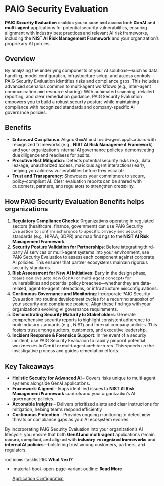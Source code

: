 # PAIG Security Evaluation


**PAIG Security Evaluation** enables you to scan and assess both **GenAI** and **multi-agent** applications for potential security vulnerabilities, ensuring alignment with industry best practices and relevant AI risk frameworks, including the **NIST AI Risk Management Framework** and your organization’s proprietary AI policies.

## Overview

By analyzing the underlying components of your AI solutions—such as data handling, model configuration, infrastructure setup, and access controls—PAIG Security Evaluation identifies risks and compliance gaps. This includes advanced scenarios common to multi-agent workflows (e.g., inter-agent communication and resource sharing). With automated scanning, detailed reporting, and clear remediation guidance, PAIG Security Evaluation empowers you to build a robust security posture while maintaining compliance with recognized standards and company-specific AI governance policies.


## Benefits

- **Enhanced Compliance**: 
    Aligns GenAI and multi-agent applications with recognized frameworks (e.g., **NIST AI Risk Management Framework**) and your organization’s internal AI governance policies, demonstrating due diligence and readiness for audits.
- **Proactive Risk Mitigation**:
    Detects potential security risks (e.g., data leakage, unauthorized access, malicious agent interactions) early, helping you address vulnerabilities before they escalate.
- **Trust and Transparency**:
    Showcases your commitment to secure, policy-compliant AI. Clear evaluation reports can be shared with customers, partners, and regulators to strengthen credibility.

## How PAIG Security Evaluation Benefits helps organizations
1. **Regulatory Compliance Checks**:
   Organizations operating in regulated sectors (healthcare, finance, government) can use PAIG Security Evaluation to confirm adherence to specific privacy and security standards (e.g., HIPAA, GDPR) and map findings to the **NIST AI Risk Management Framework**.
2. **Security Posture Validation for Partnerships**:
   Before integrating third-party AI services or multi-agent systems into your environment, use PAIG Security Evaluation to assess each component against corporate AI policies. This ensures that partner ecosystems maintain rigorous security standards.
3. **Risk Assessment for New AI Initiatives**:
   Early in the design phase, teams can evaluate new GenAI or multi-agent concepts for vulnerabilities and potential policy breaches—whether they are data-related, agent-to-agent interactions, or infrastructure misconfigurations.
4. **Continuous Governance and Monitoring**:
    Incorporate PAIG Security Evaluation into routine development cycles for a recurring snapshot of your security and compliance posture. Align these findings with your organization’s evolving AI governance requirements.
5. **Demonstrating Security Maturity to Stakeholders**:
    Generate comprehensive security reports to highlight consistent adherence to both industry standards (e.g., NIST) and internal company policies. This fosters trust among auditors, customers, and executive leadership.
6. **Incident Response & Forensics Support**:
   In the event of a security incident, use PAIG Security Evaluation to rapidly pinpoint potential weaknesses in GenAI or multi-agent architectures. This speeds up the investigative process and guides remediation efforts.


## Key Takeaways
- **Holistic Security for Advanced AI** – Covers risks unique to multi-agent systems alongside GenAI applications.
- **Framework-Aligned** - Maps identified issues to **NIST AI Risk Management Framework** controls and your organization’s AI governance policies.
- **Actionable Insights** - Delivers prioritized alerts and clear instructions for mitigation, helping teams respond efficiently.
- **Continuous Protection** - Provides ongoing monitoring to detect new threats or compliance gaps as your AI ecosystem evolves.

By incorporating PAIG Security Evaluation into your organization’s AI lifecycle, you ensure that both **GenAI and multi-agent** applications remain secure, compliant, and aligned with **industry-recognized frameworks** and **internal AI policies**—bolstering trust among customers, partners, and regulators.

:octicons-tasklist-16: **What Next?**

<div class="grid cards" markdown>

-   :material-book-open-page-variant-outline: __Read More__

    [Application Configuration](application-configuration.md)

</div>